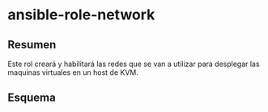 # ansible-role-network

## Resumen
Este rol creará y habilitará las redes que se van a utilizar para desplegar las maquinas virtuales en un host de KVM.

## Esquema
